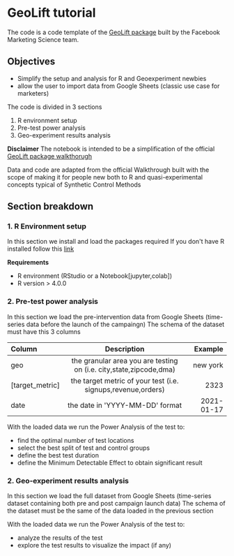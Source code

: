 # GeoLift tutorial

The code is a code template of the [GeoLift package](https://facebookincubator.github.io/GeoLift/) built by the Facebook Marketing Science team. 

## Objectives
* Simplify the setup and analysis for R and Geoexperiment newbies
* allow the user to import data from Google Sheets (classic use case for marketers)

The code  is divided in 3 sections

1.   R environment setup
2.   Pre-test power analysis
3.   Geo-experiment results analysis

**Disclaimer** The notebook is intended to be a simplification of the official [GeoLift package walkthorugh](https://facebookincubator.github.io/GeoLift/docs/GettingStarted/Walkthrough)

Data and code are adapted from the official Walkthrough built  with the scope of making it for people new both to R and quasi-experimental concepts typical of Synthetic Control Methods 

## Section breakdown

### 1. R Environment setup
In this section we install and load the packages required
If you don't have R installed follow this [link](https://cran.r-project.org/mirrors.html)

**Requirements**
* R environment (RStudio or a Notebook[jupyter,colab])
* R version > 4.0.0 


### 2. Pre-test power analysis
In this section we load the pre-intervention data from Google Sheets (time-series data before the launch of the campaingn) 
The schema of the dataset must have this 3 columns

| Column      | Description | Example     |
| :---        |    :----:   |          ---: |
| geo         | the granular area you are testing on (i.e. city,state,zipcode,dma)       | new york   |
| [target_metric]   | the target metric of your test (i.e. signups,revenue,orders)        |  2323     |
| date   | the date in 'YYYY-MM-DD' format        |  2021-01-17      |

With the loaded data we run the Power Analysis of the test to:
* find the optimal number of test locations
* select the best split of test and control groups
* define the best test duration
* define the Minimum Detectable Effect to obtain significant result

### 2. Geo-experiment results analysis

In this section we load the full dataset from Google Sheets (time-series dataset containing both pre and post campaign launch data) 
The schema of the dataset must be the same of the data loaded in the previous section

With the loaded data we run the Power Analysis of the test to:
*  analyze the results of the test 
*  explore the test results to visualize the impact (if any)

